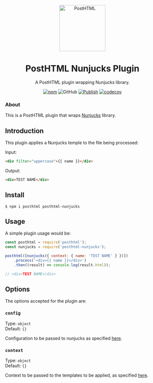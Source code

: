 <div align="center">
  <img width="150" height="150" alt="PostHTML" src="https://posthtml.github.io/posthtml/logo.svg">
  <h1>PostHTML Nunjucks Plugin</h1>
  <p>A PostHTML plugin wrapping Nunjucks library.</p>

[![npm](https://img.shields.io/npm/v/posthtml-nunjucks)](https://www.npmjs.com/package/posthtml-nunjucks)
![GitHub](https://img.shields.io/github/license/gguridi/posthtml-nunjucks)
[![Publish](https://github.com/gguridi/posthtml-nunjucks/actions/workflows/publish.yml/badge.svg?branch=master)](https://github.com/gguridi/posthtml-nunjucks/actions/workflows/publish.yml)
[![codecov](https://codecov.io/gh/gguridi/posthtml-nunjucks/branch/master/graph/badge.svg?token=BODGILME44)](https://codecov.io/gh/gguridi/posthtml-nunjucks)

</div>

### About

This is a PostHTML plugin that wraps [Nunjucks](https://mozilla.github.io/nunjucks/) library.

## Introduction

This plugin applies a Nunjucks temple to the file being processed:

Input:

```html
<div filter="uppercase">{{ name }}</div>
```

Output:

```html
<div>TEST NAME</div>
```

## Install

```
$ npm i posthtml posthtml-nunjucks
```

## Usage

A simple plugin usage would be:

```js
const posthtml = require('posthtml');
const nunjucks = require('posthtml-nunjucks');

posthtml([nunjucks({ context: { name: 'TEST NAME' } })])
    .process('<div>{{ name }}</div>')
    .then((result) => console.log(result.html));

// <div>TEST NAME</div>
```

## Options

The options accepted for the plugin are:

### `config`

Type: `object`\
Default: `{}`

Configuration to be passed to nunjucks as specified [here](https://mozilla.github.io/nunjucks/api.html#configure).

### `context`

Type: `object`\
Default: `{}`

Context to be passed to the templates to be applied, as specified [here](https://mozilla.github.io/nunjucks/api.html#renderstring).
